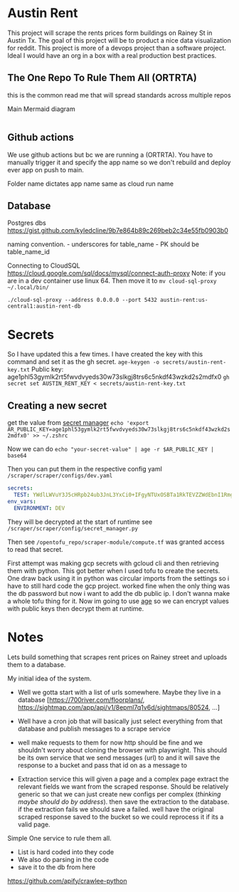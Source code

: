 # Austin Rent
This project will scrape the rents prices form buildings on Rainey St in Austin Tx. The goal of this project will be to product a nice data visualization for reddit. 
This project is more of a devops project than a software project. Ideal I would have an org in a box with a real production best practices.

## The One Repo To Rule Them All (ORTRTA)
this is the common read me that will spread standards across multiple repos

Main Mermaid diagram
```mermaid
```

## Github actions
We use github actions but bc we are running a (ORTRTA). You have to manually trigger it and specify the app name so we don't rebuild and deploy ever app on push to main.

Folder name dictates app name same as cloud run name


## Database
Postgres dbs
https://gist.github.com/kyledcline/9b7e864b89c269beb2c34e55fb0903b0

naming convention.
    - underscores for table_name
    - PK should be table_name_id

Connecting to CloudSQL
https://cloud.google.com/sql/docs/mysql/connect-auth-proxy
Note: if you are in a dev container use linux 64. Then move it to `mv cloud-sql-proxy ~/.local/bin/`

```
./cloud-sql-proxy --address 0.0.0.0 --port 5432 austin-rent:us-central1:austin-rent-db
```


# Secrets
So I have updated this a few times.
I have created the key with this command and set it as the gh secret.
`age-keygen -o secrets/austin-rent-key.txt`
Public key: age1phl53gymlk2rt5fwvdvyeds30w73slkgj8trs6c5nkdf43wzkd2s2mdfx0
`gh secret set AUSTIN_RENT_KEY < secrets/austin-rent-key.txt`

## Creating a new secret
get the value from [secret manager](https://console.cloud.google.com/security/secret-manager/secret/manual-private-key/versions?project=austin-rent)
`echo 'export AR_PUBLIC_KEY=age1phl53gymlk2rt5fwvdvyeds30w73slkgj8trs6c5nkdf43wzkd2s2mdfx0' >> ~/.zshrc`

Now we can do
`echo "your-secret-value" | age -r $AR_PUBLIC_KEY | base64`

Then you can put them in the respective config yaml `/scraper/scraper/configs/dev.yaml`
```yaml
secrets:
  TEST: YWdlLWVuY3J5cHRpb24ub3JnL3YxCi0+IFgyNTUxOSBTa1RkTEVZZWdEbnI1Rmgyb2RzdEc3L1hkWXozYWk5RkZmMlk5TUpFSWljCm9ldTJBN2xEYXlFaFdiNmJsUXR4eklxTllBV2JjTi9Yb2czTUxrRElnWmsKLS0tIDNYbWNvNnFUeDFrb2VZZ3FCcGsyOWNtZ25hQXMrWi91cGY5endYeGo2UlEK61yW+mYcM0my9NH6B2X3o2L3CfCNveVXm9PtV5V/0R7w2Ue2aWUrrEUL3SXEwSNIMAQ=
env_vars:
  ENVIRONMENT: DEV
```
They will be decrypted at the start of runtime see `/scraper/scraper/config/secret_manager.py`

Then see `/opentofu_repo/scraper-module/compute.tf` was granted access to read that secret.


First attempt was making gcp secrets with gcloud cli and then retrieving them with python. This got better when I used tofu to create the secrets. One draw back using it in python was circular imports from the settings so i have to still hard code the gcp project. worked fine when the only thing was the db password but now i want to add the db public ip. I don't wanna make a whole tofu thing for it. Now im going to use [age](https://github.com/FiloSottile/age) so we can encrypt values with public keys then decrypt them at runtime.



# Notes
Lets build something that scrapes rent prices on Rainey street and uploads them to a database.

My initial idea of the system.

- Well we gotta start with a list of urls somewhere. Maybe they live in a database
    [https://700river.com/floorplans/, https://sightmap.com/app/api/v1/8epml7q1v6d/sightmaps/80524, ...]

- Well have a cron job that will basically just select everything from that database and publish messages to a scrape service

- well make requests to them for now http should be fine and we shouldn't worry about cloning the browser with playwright. This should be its own service that we send messages (url) to and it will save the response to a bucket and pass that id on as a message to

- Extraction service this will given a page and a complex page extract the relevant fields we want from the scraped response. Should be relatively generic so that we can just create new configs per complex (*thinking maybe should do by address*). then save the extraction to the database. if the extraction fails we should save a failed. well have the original scraped response saved to the bucket so we could reprocess it if its a valid page.


Simple One service to rule them all.

- List is hard coded into they code
- We also do parsing in the code
- save it to the db from here

https://github.com/apify/crawlee-python
